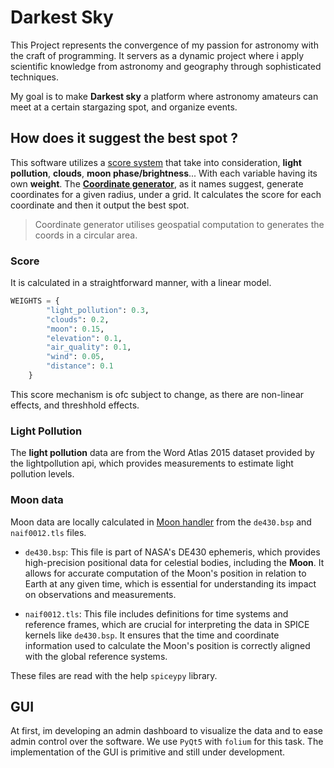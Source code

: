 # Darkest Sky

This Project represents the convergence of my passion for astronomy with the craft of programming. It servers as a dynamic project where i apply scientific knowledge from astronomy and geography through sophisticated techniques.

My goal is to make **Darkest sky** a platform where astronomy amateurs can meet at a certain stargazing spot, and organize events.

## How does it suggest the best spot ?

This software utilizes a [score system](./src/Processing/ScoreCalculator.py) that take into consideration, **light pollution**, **clouds**, **moon phase/brightness**... With each variable having its own **weight**. The [**Coordinate generator**](./src/Processing/CoordinateGenerator.py), as it names suggest, generate coordinates for a given radius, under a grid. It calculates the score for each coordinate and then it output the best spot. 
 
> Coordinate generator utilises geospatial computation to generates the coords in a circular area.
### Score 
It is calculated in a straightforward manner, with a linear model.

```python
WEIGHTS = {
        "light_pollution": 0.3,
        "clouds": 0.2,
        "moon": 0.15,
        "elevation": 0.1,
        "air_quality": 0.1,
        "wind": 0.05,
        "distance": 0.1
    }
```
This score mechanism is ofc subject to change, as there are non-linear effects, and threshhold effects.


### Light Pollution
The **light pollution** data are from the Word Atlas 2015 dataset provided by the lightpollution api, which provides measurements to estimate light pollution levels.

### Moon data
Moon data are locally calculated in [Moon handler](./src/Processing/MoonHandler.py) from the `de430.bsp` and `naif0012.tls` files.
 - `de430.bsp`:  This file is part of NASA's DE430 ephemeris, which provides high-precision positional data for celestial bodies, including the **Moon**. It allows for accurate computation of the Moon's position in relation to Earth at any given time, which is essential for understanding its impact on observations and measurements.     

 - `naif0012.tls`: This file includes definitions for time systems and reference frames, which are crucial for interpreting the data in SPICE kernels like `de430.bsp`. It ensures that the time and coordinate information used to calculate the Moon's position is correctly aligned with the global reference systems.

These files are read with the help `spiceypy` library.

## GUI
At first, im developing an admin dashboard to visualize the data and to ease admin control over the software.
We use `PyQt5` with `folium` for this task. The implementation of the GUI is primitive and still under development.



